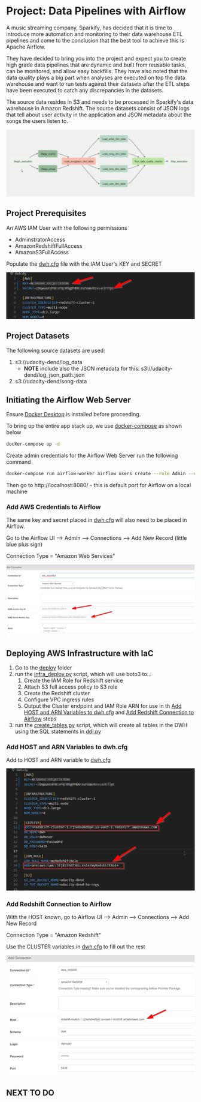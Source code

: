 # Project: Data Pipelines with Airflow
A music streaming company, Sparkify, has decided that it is time to introduce more automation and monitoring to their data warehouse ETL pipelines and come to the conclusion that the best tool to achieve this is Apache Airflow.

They have decided to bring you into the project and expect you to create high grade data pipelines that are dynamic and built from reusable tasks, can be monitored, and allow easy backfills. They have also noted that the data quality plays a big part when analyses are executed on top the data warehouse and want to run tests against their datasets after the ETL steps have been executed to catch any discrepancies in the datasets.

The source data resides in S3 and needs to be processed in Sparkify's data warehouse in Amazon Redshift. The source datasets consist of JSON logs that tell about user activity in the application and JSON metadata about the songs the users listen to.

![Example DAG](/assets/2025-04-28%2020_31_38-Data%20Pipelines%20-%20Project%20Overview.png)

## Project Prerequisites

An AWS IAM User with the following permissions
* AdminstratorAccess
* AmazonRedshiftFullAccess
* AmazonS3FullAccess

Populate the [dwh.cfg](/dwh.cfg) file with the IAM User's KEY and SECRET

![AWS Keys and Secret in dwh.cfg](/assets/2025-04-29%2000_00_30-dwh.cfg%20-%20secrets%20and%20keys.png)

## Project Datasets

The following source datasets are used:

1. s3://udacity-dend/log_data
    - **NOTE** include also the JSON metadata for this: s3://udacity-dend/log_json_path.json 
2. s3://udacity-dend/song-data

## Initiating the Airflow Web Server
Ensure [Docker Desktop](https://www.docker.com/products/docker-desktop/) is installed before proceeding.

To bring up the entire app stack up, we use [docker-compose](https://docs.docker.com/engine/reference/commandline/compose_up/) as shown below

```bash
docker-compose up -d
```
Create admin credentials for the Airflow Web Server run the following command

```bash
docker-compose run airflow-worker airflow users create --role Admin --username admin --email admin --firstname admin --lastname admin --password admin
```

Then go to http://localhost:8080/ - this is default port for Airflow on a local machine

### Add AWS Credentials to Airflow

The same key and secret placed in [dwh.cfg](/dwh.cfg) will also need to be placed in Airflow.

Go to the Airflow UI --> Admin --> Connections --> Add New Record (little blue plus sign)

Connection Type = "Amazon Web Services"

![Airflow Add AWS Credentials](/assets/2025-04-29%2000_14_16-Add%20AWS%20Connection%20-%20Airflow.png)

## Deploying AWS Infrastructure with IaC

1. Go to the [deploy](/deploy/) folder
2. run the [infra_deploy.py](/deploy/infra_deploy.py) script, which will use boto3 to...
    1. Create the IAM Role for Redshift service
    2. Attach S3 full access policy to S3 role
    3. Create the Redshift cluster
    4. Configure VPC ingress rules
    5. Output the Cluster endpoint and IAM Role ARN for use in th [Add HOST and ARN Variables to dwh.cfg](#add-host-and-arn-variables-to-dwhcfg) and [Add Redshift Connection to Airflow](#add-redshift-connection-to-airflow) steps
3. run the [create_tables.py](/deploy/create_tables.py) script, which will create all tables in the DWH using the SQL statements in [ddl.py](/deploy/ddl.py)

### Add HOST and ARN Variables to dwh.cfg

Add to HOST and ARN variable to [dwh.cfg](/dwh.cfg)

![dwh.cfg with Host and Arn](/assets/2025-04-29%2000_00_30-dwh.cfg%20-%20udacity-nd-data-engineering-aws-project-airflow-data-pipelines%20-%20Visua.png)

### Add Redshift Connection to Airflow

With the HOST known, go to Airflow UI --> Admin --> Connections --> Add New Record

Connection Type = "Amazon Redshift"

Use the CLUSTER variables in [dwh.cfg](/dwh.cfg) to fill out the rest

![Airflow with HOST](/assets/2025-04-29%2000_05_33-Add%20Redshift%20Connection%20-%20Airflow.png)

## NEXT TO DO